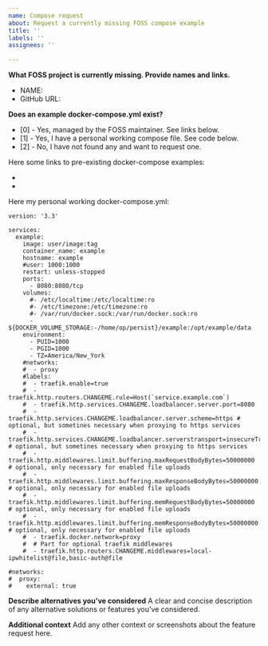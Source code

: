 ```yaml
---
name: Compose request
about: Request a currently missing FOSS compose example
title: ''
labels: ''
assignees: ''

---
```


**What FOSS project is currently missing. Provide names and links.**

* NAME: 
* GitHub URL: 

**Does an example docker-compose.yml exist?**

* [0] - Yes, managed by the FOSS maintainer. See links below.
* [1] - Yes, I have a personal working compose file. See code below.
* [2] - No, I have not found any and want to request one.

Here some links to pre-existing docker-compose examples:
- <link1>
- <link2>

Here my personal working docker-compose.yml:

````
version: '3.3'

services:
  example:
    image: user/image:tag
    container_name: example
    hostname: example
    #user: 1000:1000
    restart: unless-stopped
    ports:
      - 8080:8080/tcp
    volumes:
      #- /etc/localtime:/etc/localtime:ro
      #- /etc/timezone:/etc/timezone:ro
      #- /var/run/docker.sock:/var/run/docker.sock:ro
      - ${DOCKER_VOLUME_STORAGE:-/home/op/persist}/example:/opt/example/data
    environment:
      - PUID=1000
      - PGID=1000
      - TZ=America/New_York
    #networks:
    #  - proxy
    #labels:
    #  - traefik.enable=true
    #  - traefik.http.routers.CHANGEME.rule=Host(`service.example.com`)
    #  - traefik.http.services.CHANGEME.loadbalancer.server.port=8080
    #  - traefik.http.services.CHANGEME.loadbalancer.server.scheme=https # optional, but sometines necessary when proxying to https services
    #  - traefik.http.services.CHANGEME.loadbalancer.serverstransport=insecureTransport@file # optional, but sometines necessary when proxying to https services
    #  - traefik.http.middlewares.limit.buffering.maxRequestBodyBytes=50000000 # optional, only necessary for enabled file uploads
    #  - traefik.http.middlewares.limit.buffering.maxResponseBodyBytes=50000000 # optional, only necessary for enabled file uploads
    #  - traefik.http.middlewares.limit.buffering.memRequestBodyBytes=50000000 # optional, only necessary for enabled file uploads
    #  - traefik.http.middlewares.limit.buffering.memResponseBodyBytes=50000000 # optional, only necessary for enabled file uploads    
    #  - traefik.docker.network=proxy
    #  # Part for optional traefik middlewares
    #  - traefik.http.routers.CHANGEME.middlewares=local-ipwhitelist@file,basic-auth@file

#networks:
#  proxy:
#    external: true
````

**Describe alternatives you've considered**
A clear and concise description of any alternative solutions or features you've considered.

**Additional context**
Add any other context or screenshots about the feature request here.
